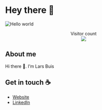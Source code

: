 # Hey there :wave:

<img src="https://raw.githubusercontent.com/sagar-viradiya/sagar-viradiya/master/resources/banner.png" alt="Hello world">

<p align="center"> 
  Visitor count<br>
  <img src="https://profile-counter.glitch.me/sagar-viradiya/count.svg" />
</p>

## About me

Hi there 👋. I’m Lars Buis

## Get in touch :coffee:

- [Website](https://larsbuis.dev)
- [LinkedIn](https://www.linkedin.com/in/larsbuis)
